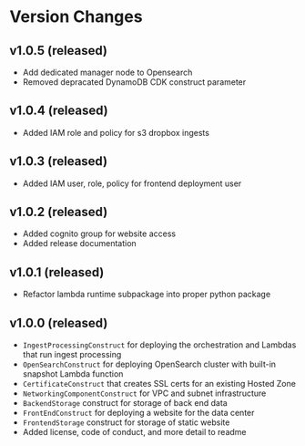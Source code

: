 # Version Changes

## v1.0.5 (released)
- Add dedicated manager node to Opensearch
- Removed depracated DynamoDB CDK construct parameter

## v1.0.4 (released)
- Added IAM role and policy for s3 dropbox ingests

## v1.0.3 (released)
- Added IAM user, role, policy for frontend deployment user

## v1.0.2 (released)
- Added cognito group for website access
- Added release documentation

## v1.0.1 (released)
- Refactor lambda runtime subpackage into proper python package

## v1.0.0 (released)
- `IngestProcessingConstruct` for deploying the orchestration and Lambdas that run ingest processing
- `OpenSearchConstruct` for deploying OpenSearch cluster with built-in snapshot Lambda function
- `CertificateConstruct` that creates SSL certs for an existing Hosted Zone
- `NetworkingComponentConstruct` for VPC and subnet infrastructure
- `BackendStorage` construct for storage of back end data
- `FrontEndConstruct` for deploying a website for the data center 
- `FrontendStorage` construct for storage of static website
- Added license, code of conduct, and more detail to readme
